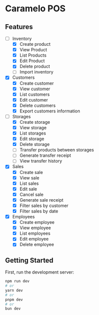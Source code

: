 # Caramelo POS

## Features

- [ ] Inventory
  - [x] Create product
  - [x] View Product
  - [x] List Products
  - [x] Edit Product
  - [x] Delete product
  - [ ] Import inventory
- [x] Customers
  - [x] Create customer
  - [x] View customer
  - [x] List customers
  - [x] Edit customer
  - [x] Delete customers
  - [x] Export customers information
- [ ] Storages
  - [x] Create storage
  - [x] View storage
  - [x] List storages
  - [x] Edit storage
  - [x] Delete storage
  - [ ] Transfer products between storages
  - [ ] Generate transfer receipt
  - [ ] View transfer history
- [x] Sales
  - [x] Create sale
  - [x] View sale
  - [x] List sales
  - [x] Edit sale
  - [x] Cancel sale
  - [x] Generate sale receipt
  - [x] Filter sales by customer
  - [x] Filter sales by date
- [x] Employees
  - [x] Create employee
  - [x] View employee
  - [x] List employees
  - [x] Edit employee
  - [x] Delete employee

## Getting Started

First, run the development server:

```bash
npm run dev
# or
yarn dev
# or
pnpm dev
# or
bun dev
```
